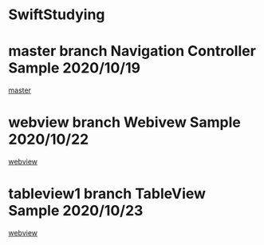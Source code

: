 # SwiftStudying

# master branch Navigation Controller Sample 2020/10/19
 [master](https://github.com/choco0908/SwiftStudying/tree/master)

# webview branch Webivew Sample 2020/10/22
 [webview](https://github.com/choco0908/SwiftStudying/tree/webview)
 
 # tableview1 branch TableView Sample 2020/10/23
 [webview](https://github.com/choco0908/SwiftStudying/tree/tableview1)
